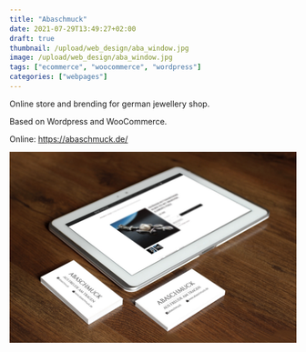 ```yaml
---
title: "Abaschmuck"
date: 2021-07-29T13:49:27+02:00
draft: true
thumbnail: /upload/web_design/aba_window.jpg
image: /upload/web_design/aba_window.jpg
tags: ["ecommerce", "woocommerce", "wordpress"]
categories: ["webpages"]
---
```


Online store and brending for german jewellery shop.
<!--more-->
Based on Wordpress and WooCommerce.

Online: <a href="https://abaschmuck.de/" target="_blank">https://abaschmuck.de/</a>

<img class="img-fluid kettu_art_image" src="/upload/web_design/aba_mockuped.jpg" alt="Responsive woocommerce design">
